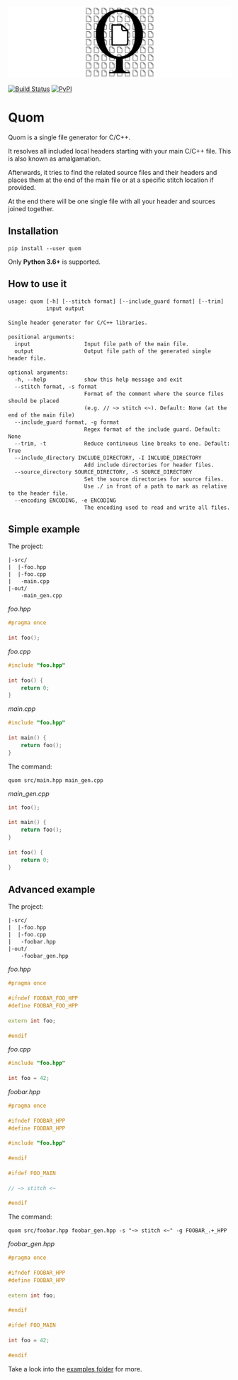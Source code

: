 ![logo](https://raw.githubusercontent.com/Viatorus/quom/master/artwork/logo_banner.png)

[![Build Status](https://github.com/Viatorus/quom/workflows/Testing/badge.svg)](https://github.com/viatorus/quom/actions)
[![PyPI](https://img.shields.io/pypi/v/quom.svg)](https://pypi.org/project/Quom/)


# Quom
Quom is a single file generator for C/C++.

It resolves all included local headers starting with your main C/C++ file. This is also known as amalgamation.

Afterwards, it tries to find the related source files and their headers and places them at the end of the main file
or at a specific stitch location if provided.

At the end there will be one single file with all your header and sources joined together.

## Installation

```
pip install --user quom
```

Only **Python 3.6+** is supported.

## How to use it

```
usage: quom [-h] [--stitch format] [--include_guard format] [--trim]
            input output

Single header generator for C/C++ libraries.

positional arguments:
  input                 Input file path of the main file.
  output                Output file path of the generated single header file.

optional arguments:
  -h, --help            show this help message and exit
  --stitch format, -s format
                        Format of the comment where the source files should be placed
                        (e.g. // ~> stitch <~). Default: None (at the end of the main file)
  --include_guard format, -g format
                        Regex format of the include guard. Default: None
  --trim, -t            Reduce continuous line breaks to one. Default: True
  --include_directory INCLUDE_DIRECTORY, -I INCLUDE_DIRECTORY
                        Add include directories for header files.
  --source_directory SOURCE_DIRECTORY, -S SOURCE_DIRECTORY
                        Set the source directories for source files.
                        Use ./ in front of a path to mark as relative to the header file.
  --encoding ENCODING, -e ENCODING
                        The encoding used to read and write all files.
```

## Simple example

The project:

```
|-src/
|  |-foo.hpp
|  |-foo.cpp
|   -main.cpp
|-out/
    -main_gen.cpp
```

*foo.hpp*

```cpp
#pragma once

int foo();
```

*foo.cpp*

```cpp
#include "foo.hpp"

int foo() {
    return 0;
}
```

*main.cpp*

```cpp
#include "foo.hpp"

int main() {
    return foo();
}
```

The command:

```
quom src/main.hpp main_gen.cpp
```

*main_gen.cpp*

```cpp
int foo();

int main() {
    return foo();
}

int foo() {
    return 0;
}
```

## Advanced example

The project:

```
|-src/
|  |-foo.hpp
|  |-foo.cpp
|   -foobar.hpp
|-out/
    -foobar_gen.hpp
```

*foo.hpp*

```cpp
#pragma once

#ifndef FOOBAR_FOO_HPP
#define FOOBAR_FOO_HPP

extern int foo; 

#endif
```

*foo.cpp*

```cpp
#include "foo.hpp"

int foo = 42;
```

*foobar.hpp*

```cpp
#pragma once

#ifndef FOOBAR_HPP
#define FOOBAR_HPP

#include "foo.hpp"

#endif

#ifdef FOO_MAIN

// ~> stitch <~

#endif
```

The command:

```
quom src/foobar.hpp foobar_gen.hpp -s "~> stitch <~" -g FOOBAR_.+_HPP
```

*foobar_gen.hpp*

```cpp
#pragma once

#ifndef FOOBAR_HPP
#define FOOBAR_HPP

extern int foo;

#endif

#ifdef FOO_MAIN

int foo = 42;

#endif
```

Take a look into the [examples folder](examples/) for more.
